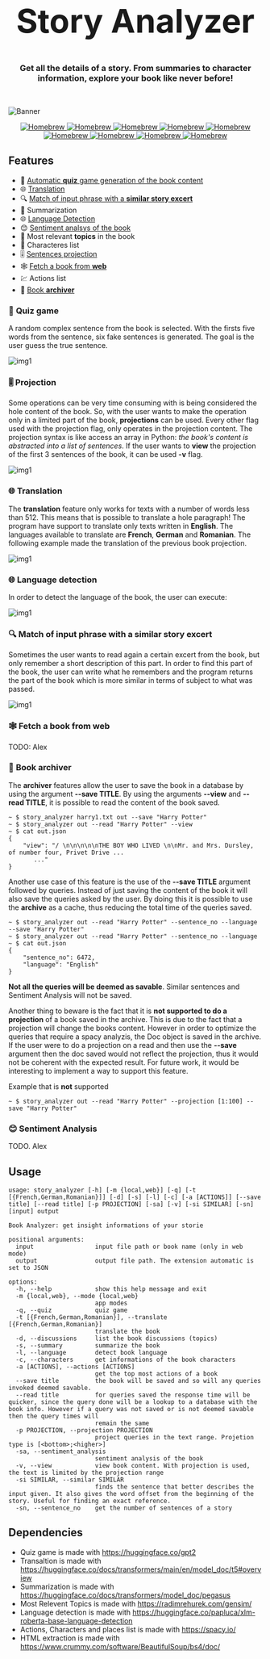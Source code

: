 <h1 style="font-size:65px" align="center"> Story <b>Analyzer</b> </h1></center>

<center><h3>Get all the details of a story. From summaries to character information, explore your book like never before!</h3> </center>

<br>

![Banner](https://raw.githubusercontent.com/LittleLevi05/spln-2223/main/TP1/images/banner.jpg)

<p align="center">
  <a href="https://formulae.brew.sh/formula/semgrep">
    <img src="https://img.shields.io/badge/transformers-^4.27.4-yellow" alt="Homebrew" />
  </a>
  <a href="https://formulae.brew.sh/formula/semgrep">
    <img src="https://img.shields.io/badge/spacy-^3.5.1-blue" alt="Homebrew" />
  </a>
  <a href="https://formulae.brew.sh/formula/semgrep">
    <img src="https://img.shields.io/badge/gensim-^4.3.1-green" alt="Homebrew" />
  </a>
  <a href="https://formulae.brew.sh/formula/semgrep">
    <img src="https://img.shields.io/badge/beautifulsoup4-^4.12.2-pink" alt="Homebrew" />
  </a>
  <a href="https://formulae.brew.sh/formula/semgrep">
    <img src="https://img.shields.io/badge/torch-^2.0.0-red" alt="Homebrew" />
  </a>
  <a href="https://formulae.brew.sh/formula/semgrep">
    <img src="https://img.shields.io/badge/sentencepiece-^0.1.97-orange" alt="Homebrew" />
  </a>
  <a href="https://formulae.brew.sh/formula/semgrep">
    <img src="https://img.shields.io/badge/colorama-^0.4.6-blueviolet" alt="Homebrew" />
  </a>
  <a href="https://formulae.brew.sh/formula/semgrep">
    <img src="https://img.shields.io/badge/sortedcontainers-^2.4.0-brightgreen" alt="Homebrew" />
  </a>
  <a href="https://formulae.brew.sh/formula/semgrep">
    <img src="https://img.shields.io/badge/python-^3.10-lightgrey" alt="Homebrew" />
  </a>
</p>

## Features

* 🎲 [Automatic **quiz** game generation of the book content](#quiz)
* 🌐 [Translation](#translation)
* 🔍 [Match of input phrase with a **similar story excert**](#match)
* 📝 Summarization  
* 🌐 [Language Detection](#language)
* 😊 [Sentiment analsys of the book](#sentiment)
* 🎯 Most relevant **topics** in the book
* 👥 Characteres list 
* 🎚️ [Sentences projection](#projection)
* 🕸️ [Fetch a book from **web**](#fetch)
* 💹 Actions list 
* 📁 [Book **archiver**](#archiver)

### 🎲 <a name="quiz">Quiz game</a> 

A random complex sentence from the book is selected. With the firsts five words from the sentence, six fake sentences is generated. The goal is the user guess the true sentence.

![img1](https://raw.githubusercontent.com/LittleLevi05/spln-2223/main/TP1/images/img1.png
)

### 🎚️ <a name="projection"> Projection </a>

Some operations can be very time consuming with is being considered the hole content of the book. So, with the user wants to make the operation only in a limited part of the book, **projections** can be used. Every other flag used with the projection flag, only operates in the projection content. The projection syntax is like access an array in Python: *the book's content is abstracted into a list of sentences*. If the user wants to **view** the projection of the first 3 sentences of the book, it can be used **-v** flag.

![img1](https://raw.githubusercontent.com/LittleLevi05/spln-2223/main/TP1/images/img2.png
)

### 🌐 <a name="translation">Translation</a> 

The **translation** feature only works for texts with a number of words less than 512. This means that is possible to translate a hole paragraph! The program have support to translate only texts written in **English**. The languages available to translate are **French**, **German** and **Romanian**. The following example made the translation of the previous book projection.

![img1](https://raw.githubusercontent.com/LittleLevi05/spln-2223/main/TP1/images/img3.png
)

### 🌐 <a name="language">**Language detection**</a>

In order to detect the language of the book, the user can execute:

![img1](https://raw.githubusercontent.com/LittleLevi05/spln-2223/main/TP1/images/img4.png
)

### 🔍 <a name="match">**Match of input phrase with a similar story excert**</a>

Sometimes the user wants to read again a certain excert from the book, but only remember a short description of this part. In order to find this part of the book, the user can write what he remembers and the program returns the part of the book which is more similar in terms of subject to what was passed.

![img1](https://raw.githubusercontent.com/LittleLevi05/spln-2223/main/TP1/images/img5.png
)


### 🕸️ <a name="fetch">**Fetch a book from web**</a>

TODO: Alex

### 📁 <a name="archiver">**Book archiver**</a>

The **archiver** features allow the user to save the book in a database by using the argument **--save TITLE**. By using the arguments **--view** and **--read TITLE**, it is possible to read the content of the book saved. 

```
~ $ story_analyzer harry1.txt out --save "Harry Potter"
~ $ story_analyzer out --read "Harry Potter" --view
~ $ cat out.json
{
    "view": "/ \n\n\n\n\nTHE BOY WHO LIVED \n\nMr. and Mrs. Dursley, of number four, Privet Drive ...
       ..."
}
```
Another use case of this feature is the use of the **--save TITLE** argument followed by queries. Instead of just saving the content of the book it will also save the queries asked by the user. By doing this it is possible to use the **archive** as a cache, thus reducing the total time of the queries saved. 
```
~ $ story_analyzer out --read "Harry Potter" --sentence_no --language --save "Harry Potter"
~ $ story_analyzer out --read "Harry Potter" --sentence_no --language
~ $ cat out.json
{
    "sentence_no": 6472,
    "language": "English"
}
```

**Not all the queries will be deemed as savable**. Similar sentences and Sentiment Analysis will not be saved.

Another thing to beware is the fact that it is **not supported to do a projection** of a book saved in the archive. This is due to the fact that a projection will change the books content. However in order to optimize the queries that require a spacy analyzis, the Doc object is saved in the archive. If the user were to do a projection on a read and then use the **--save** argument then the doc saved would not reflect the projection, thus it would not be coherent with the expected result. For future work, it would be interesting to implement a way to support this feature.

Example that is **not** supported
```
~ $ story_analyzer out --read "Harry Potter" --projection [1:100] --save "Harry Potter"
```
### 😊 <a name="sentiment">**Sentiment Analysis**</a>

TODO. Alex

## Usage

```
usage: story_analyzer [-h] [-m {local,web}] [-q] [-t [{French,German,Romanian}]] [-d] [-s] [-l] [-c] [-a [ACTIONS]] [--save title] [--read title] [-p PROJECTION] [-sa] [-v] [-si SIMILAR] [-sn] [input] output

Book Analyzer: get insight informations of your storie

positional arguments:
  input                 input file path or book name (only in web mode)
  output                output file path. The extension automatic is set to JSON

options:
  -h, --help            show this help message and exit
  -m {local,web}, --mode {local,web}
                        app modes
  -q, --quiz            quiz game
  -t [{French,German,Romanian}], --translate [{French,German,Romanian}]
                        translate the book
  -d, --discussions     list the book discussions (topics)
  -s, --summary         summarize the book
  -l, --language        detect book language
  -c, --characters      get informations of the book characters
  -a [ACTIONS], --actions [ACTIONS]
                        get the top most actions of a book
  --save title          the book will be saved and so will any queries invoked deemed savable.
  --read title          for queries saved the response time will be quicker, since the query done will be a lookup to a database with the book info. However if a query was not saved or is not deemed savable then the query times will
                        remain the same
  -p PROJECTION, --projection PROJECTION
                        project queries in the text range. Projetion type is [<bottom>;<higher>]
  -sa, --sentiment_analysis
                        sentiment analysis of the book
  -v, --view            view book content. With projection is used, the text is limited by the projection range
  -si SIMILAR, --similar SIMILAR
                        finds the sentence that better describes the input given. It also gives the word offset from the beginning of the story. Useful for finding an exact reference.
  -sn, --sentence_no    get the number of sentences of a story
```

## Dependencies

* Quiz game is made with https://huggingface.co/gpt2
* Transaltion is made with https://huggingface.co/docs/transformers/main/en/model_doc/t5#overview
* Summarization is made with https://huggingface.co/docs/transformers/model_doc/pegasus
* Most Relevent Topics is made with https://radimrehurek.com/gensim/
* Language detection is made with https://huggingface.co/papluca/xlm-roberta-base-language-detection
* Actions, Characters and places list is made with https://spacy.io/
* HTML extraction is made with https://www.crummy.com/software/BeautifulSoup/bs4/doc/